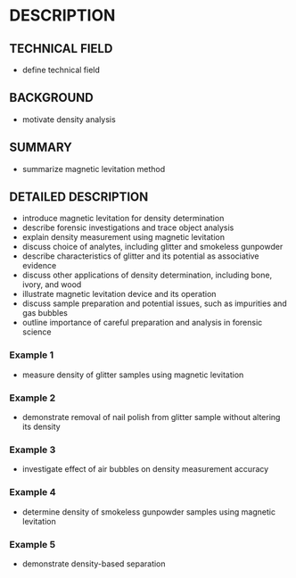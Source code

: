 # DESCRIPTION

## TECHNICAL FIELD

- define technical field

## BACKGROUND

- motivate density analysis

## SUMMARY

- summarize magnetic levitation method

## DETAILED DESCRIPTION

- introduce magnetic levitation for density determination
- describe forensic investigations and trace object analysis
- explain density measurement using magnetic levitation
- discuss choice of analytes, including glitter and smokeless gunpowder
- describe characteristics of glitter and its potential as associative evidence
- discuss other applications of density determination, including bone, ivory, and wood
- illustrate magnetic levitation device and its operation
- discuss sample preparation and potential issues, such as impurities and gas bubbles
- outline importance of careful preparation and analysis in forensic science

### Example 1

- measure density of glitter samples using magnetic levitation

### Example 2

- demonstrate removal of nail polish from glitter sample without altering its density

### Example 3

- investigate effect of air bubbles on density measurement accuracy

### Example 4

- determine density of smokeless gunpowder samples using magnetic levitation

### Example 5

- demonstrate density-based separation

